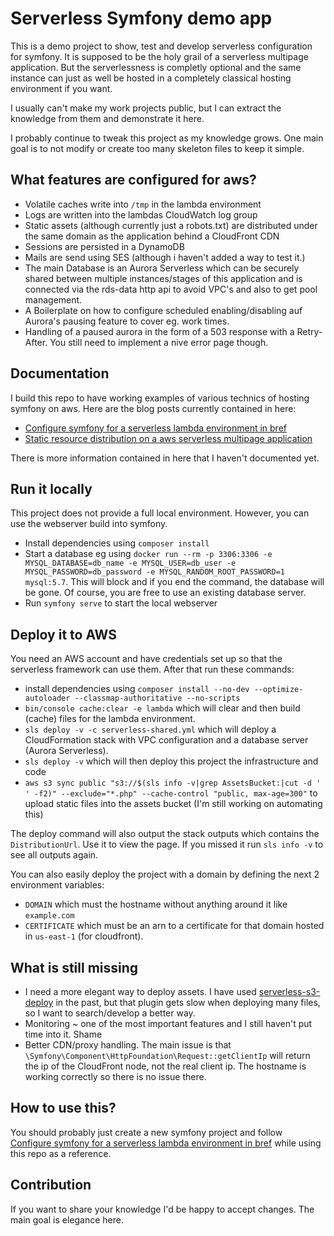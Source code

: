Serverless Symfony demo app
===========================
This is a demo project to show, test and develop serverless configuration for symfony.
It is supposed to be the holy grail of a serverless multipage application.
But the serverlessness is completly optional and the same instance can just as well be hosted 
in a completely classical hosting environment if you want.

I usually can't make my work projects public, but I can extract the knowledge from them and demonstrate it here.

I probably continue to tweak this project as my knowledge grows.
One main goal is to not modify or create too many skeleton files to keep it simple.

What features are configured for aws?
-------------------------------------
- Volatile caches write into `/tmp` in the lambda environment
- Logs are written into the lambdas CloudWatch log group
- Static assets (although currently just a robots.txt) are distributed under the same domain as the application behind a CloudFront CDN
- Sessions are persisted in a DynamoDB
- Mails are send using SES (although i haven't added a way to test it.)
- The main Database is an Aurora Serverless which can be securely shared between multiple instances/stages of this application
  and is connected via the rds-data http api to avoid VPC's and also to get pool management.
- A Boilerplate on how to configure scheduled enabling/disabling auf Aurora's pausing feature to cover eg. work times.
- Handling of a paused aurora in the form of a 503 response with a Retry-After. You still need to implement a nive error page though.
 
Documentation
-------------
I build this repo to have working examples of various technics of hosting symfony on aws.
Here are the blog posts currently contained in here:

- [Configure symfony for a serverless lambda environment in bref](https://www.marco.zone/configure-symfony-for-serverless-lambda)
- [Static resource distribution on a aws serverless multipage application](https://www.marco.zone/asset-distribution-on-a-aws-serverless-multipage-application)

There is more information contained in here that I haven't documented yet.

Run it locally
--------------
This project does not provide a full local environment. However, you can use the webserver build into symfony.

- Install dependencies using `composer install`
- Start a database eg using `docker run --rm -p 3306:3306 -e MYSQL_DATABASE=db_name -e MYSQL_USER=db_user -e MYSQL_PASSWORD=db_password -e MYSQL_RANDOM_ROOT_PASSWORD=1 mysql:5.7`.
  This will block and if you end the command, the database will be gone. Of course, you are free to use an existing database server.
- Run `symfony serve` to start the local webserver

Deploy it to AWS
----------------
You need an AWS account and have credentials set up so that the serverless framework can use them.
After that run these commands:

- install dependencies using `composer install --no-dev --optimize-autoloader --classmap-authoritative --no-scripts` 
- `bin/console cache:clear -e lambda` which will clear and then build (cache) files for the lambda environment.
- `sls deploy -v -c serverless-shared.yml` which will deploy a CloudFormation stack with VPC configuration and a database server (Aurora Serverless).
- `sls deploy -v` which will then deploy this project the infrastructure and code
- `aws s3 sync public "s3://$(sls info -v|grep AssetsBucket:|cut -d ' ' -f2)" --exclude="*.php" --cache-control "public, max-age=300"`
  to upload static files into the assets bucket (I'm still working on automating this)

The deploy command will also output the stack outputs which contains the `DistributionUrl`. Use it to view the page.
If you missed it run `sls info -v` to see all outputs again.

You can also easily deploy the project with a domain by defining the next 2 environment variables:
- `DOMAIN` which must the hostname without anything around it like `example.com`
- `CERTIFICATE` which must be an arn to a certificate for that domain hosted in `us-east-1` (for cloudfront).

What is still missing
---------------------
- I need a more elegant way to deploy assets.
  I have used [serverless-s3-deploy](https://github.com/funkybob/serverless-s3-deploy) in the past,
  but that plugin gets slow when deploying many files, so I want to search/develop a better way.
- Monitoring ~ one of the most important features and I still haven't put time into it. Shame
- Better CDN/proxy handling. The main issue is that `\Symfony\Component\HttpFoundation\Request::getClientIp`
  will return the ip of the CloudFront node, not the real client ip.
  The hostname is working correctly so there is no issue there.
  
How to use this?
----------------
You should probably just create a new symfony project and follow
[Configure symfony for a serverless lambda environment in bref](https://www.marco.zone/configure-symfony-for-serverless-lambda)
while using this repo as a reference.

Contribution
------------
If you want to share your knowledge I'd be happy to accept changes.
The main goal is elegance here. 
